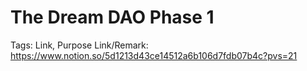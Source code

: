# The Dream DAO Phase 1

Tags: Link, Purpose
Link/Remark: https://www.notion.so/5d1213d43ce14512a6b106d7fdb07b4c?pvs=21